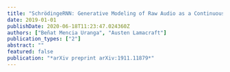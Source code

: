 ```yaml
---
title: "SchrödingeRNN: Generative Modeling of Raw Audio as a Continuously Observed Quantum State"
date: 2019-01-01
publishDate: 2020-06-18T11:23:47.024360Z
authors: ["Beñat Mencia Uranga", "Austen Lamacraft"]
publication_types: ["2"]
abstract: ""
featured: false
publication: "*arXiv preprint arXiv:1911.11879*"
---
```


